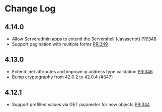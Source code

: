 # Change Log

## 4.14.0
* Allow Serveradmin apps to extend the Servershell (Javascript) [PR!348](https://github.com/innogames/serveradmin/pull/348)
* Support pagination with multiple forms [PR!349](https://github.com/innogames/serveradmin/pull/349)

## 4.13.0
* Extend inet attributes and improve ip address type validation [PR!346](https://github.com/innogames/serveradmin/pull/346)
* Bump cryptography from 42.0.2 to 42.0.4 (#347) 

## 4.12.1

* Support prefilled values via GET parameter for new objects [PR!344](https://github.com/innogames/serveradmin/pull/344)
